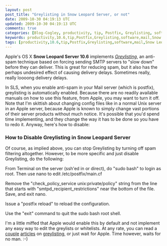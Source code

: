 ```yaml
---           
layout: post
post_title: "Greylisting in Snow Leopard Server, or not"
date: 2009-10-30 04:19:13 UTC
updated: 2009-10-30 04:19:13 UTC
comments: true
categories: [Blog-Cogley, productivity, tip, Postfix, Greylisting, software, mail, Snow Leopard Server]
keywords: productivity,10.6,tip,Postfix,Greylisting,software,mail,Snow Leopard Server
tags: [productivity,10.6,tip,Postfix,Greylisting,software,mail,Snow Leopard Server]
---
```

 

Apple's OS X **Snow Leopard Server 10.6** implements [_Greylisting_](http://www.greylisting.org), an anti-spam technique based on forcing sending SMTP servers to "slow down" before they can deliver. This is great for reducing spam, but it also has the perhaps undesired effect of causing delivery delays. Sometimes really, really loooong delivery delays. 


In SLS, when you enable anti-spam in your Mail server (which is postfix), greylisting is automatically enabled. Because there are no readily available manuals on how to use this feature, from Apple, you may want to turn it off. Note that I'm skittish about changing config files like in a normal Unix server in an Apple server, because Apple is known to simply change vast portions of their server products without much notice. It's possible that you'd spend time implementing, and they change the way it has to be done so you have to redo it. Anyway, here's how to disable:


### How to Disable Greylisting in Snow Leopard Server



Of course, as implied above, you can stop Greylisting by turning off spam filtering altogether. However, to be more specific and just disable Greylisting, do the following: 





From Terminal on the server (ssh'ed in or direct), do "sudo bash" to login as root. Then use nano to edit /etc/postfix/main.cf


Remove the "check_policy_service unix:private/policy" string from the line that starts with "smtpd_recipient_restrictions" near the bottom of the file. Save, and exit nano.


Issue a "postfix reload" to reload the configuration.


Use the "exit" command to quit the sudo bash root shell.





I'm a little miffed that Apple would enable this by default and not implement any easy way to edit the greylists or whitelists. At any rate, you can read a [couple](http://www.greylisting.org/implementations/postfix.shtml) [articles](http://www.postfix.org/SMTPD_POLICY_README.html#greylist) on [greylisting](http://www.greylisting.org/), or just wait for Apple. Time however, waits for no man. :-)

